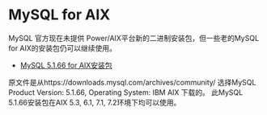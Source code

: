 # MySQL for AIX 

MySQL 官方现在未提供 Power/AIX平台新的二进制安装包，但一些老的MySQL for AIX的安装包仍可以继续使用。

* [MySQL 5.1.66 for AIX安装包](https://github.com/powerfans/MySQL_for_AIX/releases/tag/MySQL_5.1.66_for_AIX)

原文件是从https://downloads.mysql.com/archives/community/ 选择MySQL Product Version: 5.1.66, Operating System: IBM AIX 下载的。
此MySQL 5.1.66安装包在AIX 5.3, 6.1, 7.1, 7.2环境下均可以使用。
